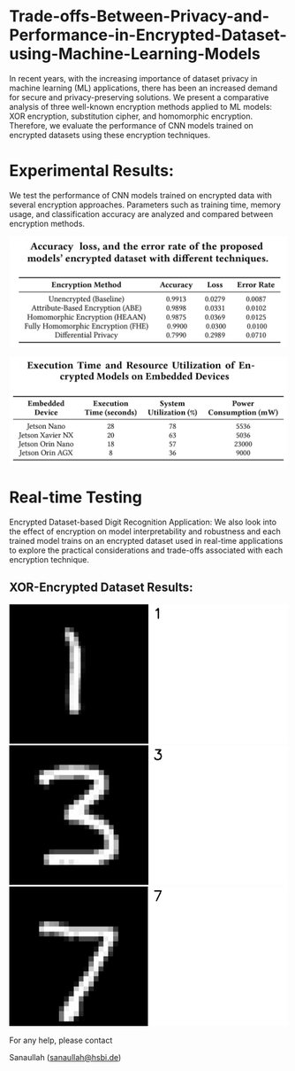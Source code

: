 # Trade-offs-Between-Privacy-and-Performance-in-Encrypted-Dataset-using-Machine-Learning-Models


In recent years, with the increasing importance of dataset privacy in machine learning (ML) applications, there has been an increased demand for secure and privacy-preserving solutions. We present a comparative analysis of three well-known encryption methods applied to ML models: XOR encryption, substitution cipher, and homomorphic encryption. Therefore, we evaluate the performance of CNN models trained on encrypted datasets using these encryption techniques.  

# Experimental Results:

We test the performance of CNN models trained on encrypted data with several encryption approaches. Parameters such as training time, memory usage, and classification accuracy are analyzed and compared between encryption methods.

![Experimental Results](https://github.com/Rao-Sanaullah/Encrypted-Dataset-using-ML/blob/main/test.JPG)

![Experimental Results](https://github.com/Rao-Sanaullah/Encrypted-Dataset-using-ML/blob/main/jetson.JPG)

# Real-time Testing

Encrypted Dataset-based Digit Recognition Application: We also look into the effect of encryption on model interpretability and robustness and each trained model trains on an encrypted dataset used in real-time applications to explore the practical considerations and trade-offs associated with each encryption technique.

## XOR-Encrypted Dataset Results: 

![XOR-Encrypted](https://github.com/Rao-Sanaullah/Encrypted-Dataset-using-ML/blob/main/1.png)
![XOR-Encrypted](https://github.com/Rao-Sanaullah/Encrypted-Dataset-using-ML/blob/main/3.png)
![XOR-Encrypted](https://github.com/Rao-Sanaullah/Encrypted-Dataset-using-ML/blob/main/7.png)


For any help, please contact

Sanaullah (sanaullah@hsbi.de)
